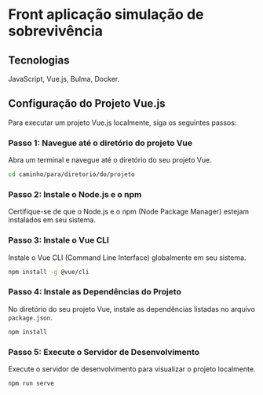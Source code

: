 # Front aplicação simulação de sobrevivência

## Tecnologias
JavaScript, Vue.js, Bulma, Docker.

## Configuração do Projeto Vue.js

Para executar um projeto Vue.js localmente, siga os seguintes passos:

### Passo 1: Navegue até o diretório do projeto Vue

Abra um terminal e navegue até o diretório do seu projeto Vue.

```bash
cd caminho/para/diretorio/do/projeto
```

### Passo 2: Instale o Node.js e o npm

Certifique-se de que o Node.js e o npm (Node Package Manager) estejam instalados em seu sistema.

### Passo 3: Instale o Vue CLI

Instale o Vue CLI (Command Line Interface) globalmente em seu sistema.

```bash
npm install -g @vue/cli
```

### Passo 4: Instale as Dependências do Projeto

No diretório do seu projeto Vue, instale as dependências listadas no arquivo `package.json`.

```bash
npm install
```

### Passo 5: Execute o Servidor de Desenvolvimento

Execute o servidor de desenvolvimento para visualizar o projeto localmente.

```bash
npm run serve
```
